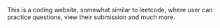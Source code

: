 This is a coding website, somewhat similar to leetcode, where user can practice questions, view their submission and much more.
